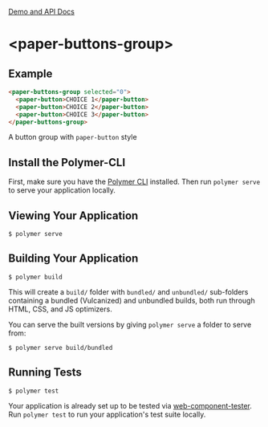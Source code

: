 [Demo and API Docs](https://neilujd.github.io/paper-buttons-group)

# \<paper-buttons-group\>

## Example

<!---
```
<custom-element-demo>
  <template>
    <script src="../webcomponentsjs/webcomponents-lite.js"></script>
    <link rel="import" href="../paper-button/paper-button.html">
    <link rel="import" href="paper-buttons-group.html">
    <next-code-block></next-code-block>
  </template>
</custom-element-demo>
```
-->
```html
<paper-buttons-group selected="0">
  <paper-button>CHOICE 1</paper-button>
  <paper-button>CHOICE 2</paper-button>
  <paper-button>CHOICE 3</paper-button>
</paper-buttons-group>
```

A button group with `paper-button` style

## Install the Polymer-CLI

First, make sure you have the [Polymer CLI](https://www.npmjs.com/package/polymer-cli) installed. Then run `polymer serve` to serve your application locally.

## Viewing Your Application

```
$ polymer serve
```

## Building Your Application

```
$ polymer build
```

This will create a `build/` folder with `bundled/` and `unbundled/` sub-folders
containing a bundled (Vulcanized) and unbundled builds, both run through HTML,
CSS, and JS optimizers.

You can serve the built versions by giving `polymer serve` a folder to serve
from:

```
$ polymer serve build/bundled
```

## Running Tests

```
$ polymer test
```

Your application is already set up to be tested via [web-component-tester](https://github.com/Polymer/web-component-tester). Run `polymer test` to run your application's test suite locally.
